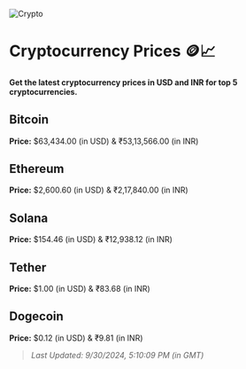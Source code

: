 
![Crypto](https://www.techguide.com.au/wp-content/uploads/2020/11/crypto3.jpeg)

# Cryptocurrency Prices 🪙📈

#### Get the latest cryptocurrency prices in USD and INR for top 5 cryptocurrencies.

## Bitcoin

**Price:** $63,434.00 (in USD) & ₹53,13,566.00 (in INR)

## Ethereum

**Price:** $2,600.60 (in USD) & ₹2,17,840.00 (in INR)

## Solana

**Price:** $154.46 (in USD) & ₹12,938.12 (in INR)

## Tether

**Price:** $1.00 (in USD) & ₹83.68 (in INR)

## Dogecoin

**Price:** $0.12 (in USD) & ₹9.81 (in INR)

> _Last Updated: 9/30/2024, 5:10:09 PM (in GMT)_
